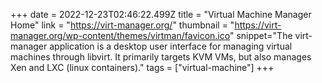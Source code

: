 +++
date = 2022-12-23T02:46:22.499Z
title = "Virtual Machine Manager Home"
link = "https://virt-manager.org/"
thumbnail = "https://virt-manager.org/wp-content/themes/virtman/favicon.ico"
snippet="The virt-manager application is a desktop user interface for managing virtual machines through libvirt. It primarily targets KVM VMs, but also manages Xen and LXC (linux containers)."
tags = ["virtual-machine"]
+++
